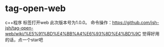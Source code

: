 # tag-open-web
c++程序
标签打开web
此次版本号为1.0.0。
命令操作：https://github.com/jsh-jsh/tag-open-web/wiki/%E5%91%BD%E4%BB%A4%E6%93%8D%E4%BD%9C
觉得好用的话，点一个star吧

